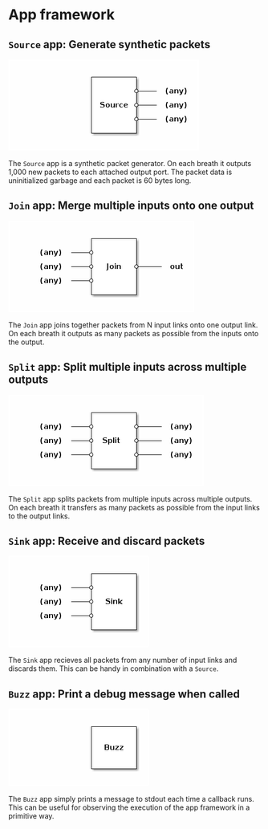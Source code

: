 # App framework

## `Source` app: Generate synthetic packets

![Source](Source.png)

The `Source` app is a synthetic packet generator. On each breath it
outputs 1,000 new packets to each attached output port. The packet
data is uninitialized garbage and each packet is 60 bytes long.

## `Join` app: Merge multiple inputs onto one output

![Join](Join.png)

The `Join` app joins together packets from N input links onto one
output link. On each breath it outputs as many packets as possible
from the inputs onto the output.

## `Split` app: Split multiple inputs across multiple outputs

![Split](Split.png)

The `Split` app splits packets from multiple inputs across multiple
outputs. On each breath it transfers as many packets as possible from
the input links to the output links.

## `Sink` app: Receive and discard packets

![Sink](Sink.png)

The `Sink` app recieves all packets from any number of input links and
discards them. This can be handy in combination with a `Source`.

## `Buzz` app: Print a debug message when called

![Buzz](Buzz.png)

The `Buzz` app simply prints a message to stdout each time a callback
runs. This can be useful for observing the execution of the app
framework in a primitive way.

